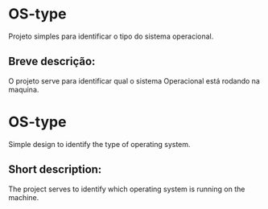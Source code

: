 # OS-type
Projeto simples para identificar o tipo do sistema operacional. 

## Breve descrição:
O projeto serve para identificar qual o sistema Operacional está rodando na maquina. 

# OS-type
Simple design to identify the type of operating system.

## Short description:
The project serves to identify which operating system is running on the machine.

